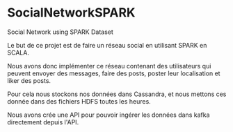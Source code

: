 # SocialNetworkSPARK

Social Network using SPARK Dataset

Le but de ce projet est de faire un réseau social en utilisant SPARK en SCALA.

Nous avons donc implémenter ce réseau contenant des utilisateurs qui peuvent envoyer des messages, faire des posts, poster leur localisation et liker des posts.

Pour cela nous stockons nos données dans Cassandra, et nous mettons ces donnée dans des fichiers HDFS toutes les heures.

Nous avons crée une API pour pouvoir ingérer les données dans kafka directement depuis l'API.

